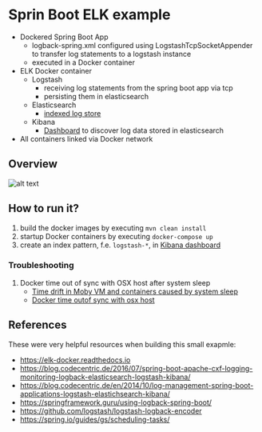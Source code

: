 # Sprin Boot ELK example

* Dockered Spring Boot App
  * logback-spring.xml configured using LogstashTcpSocketAppender to transfer log statements to a logstash instance
  * executed in a Docker container
* ELK Docker container
  * Logstash
    * receiving log statements from the spring boot app via tcp
    * persisting them in elasticsearch
  * Elasticsearch
    * [indexed log store](http://localhost:9200/_search?pretty)
  * Kibana
    * [Dashboard](http://localhost:5601/app/kibana) to discover log data stored in elasticsearch
* All containers linked via Docker network

## Overview
  
![alt text][overview]

[overview]: doc/docker-overview.png "Architectural overview"

## How to run it?
1. build the docker images by executing `mvn clean install`
2. startup Docker containers by executing `docker-compose up`
3. create an index pattern, f.e. `logstash-*`, in [Kibana dashboard](http://localhost:5601/app/kibana)

### Troubleshooting
1. Docker time out of sync with OSX host after system sleep
   * [Time drift in Moby VM and containers caused by system sleep](https://github.com/docker/for-mac/issues/17)
   * [Docker time outof sync with osx host](https://github.com/docker/for-mac/issues/1260)

## References
These were very helpful resources when building this small exapmle:

* https://elk-docker.readthedocs.io
* https://blog.codecentric.de/2016/07/spring-boot-apache-cxf-logging-monitoring-logback-elasticsearch-logstash-kibana/
* https://blog.codecentric.de/en/2014/10/log-management-spring-boot-applications-logstash-elastichsearch-kibana/
* https://springframework.guru/using-logback-spring-boot/
* https://github.com/logstash/logstash-logback-encoder
* https://spring.io/guides/gs/scheduling-tasks/
